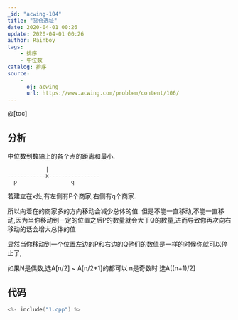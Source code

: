 ```yaml
---
_id: "acwing-104"
title: "货仓选址"
date: 2020-04-01 00:26
update: 2020-04-01 00:26
author: Rainboy
tags:
    - 排序
    - 中位数
catalog: 排序
source: 
    - 
      oj: acwing
      url: https://www.acwing.com/problem/content/106/
---
```



@[toc]

## 分析

中位数到数轴上的各个点的距离和最小.


```
            |
------------x----------------
  p                 q
```


若建立在x处,有左侧有P个商家,右侧有q个商家.

所以向着在的商家多的方向移动会减少总体的值.
但是不能一直移动,不能一直移动,因为当你移动到一定的位置之后P的数量就会大于Q的数量,进而导致你再次向右移动的话会增大总体的值

显然当你移动到一个位置左边的P和右边的Q他们的数值是一样的时候你就可以停止了,

如果N是偶数,选A[n/2] ~ A[n/2+1]的都可以
n是奇数时 选A[(n+1)/2]
## 代码

```c
<%- include("1.cpp") %>
```


